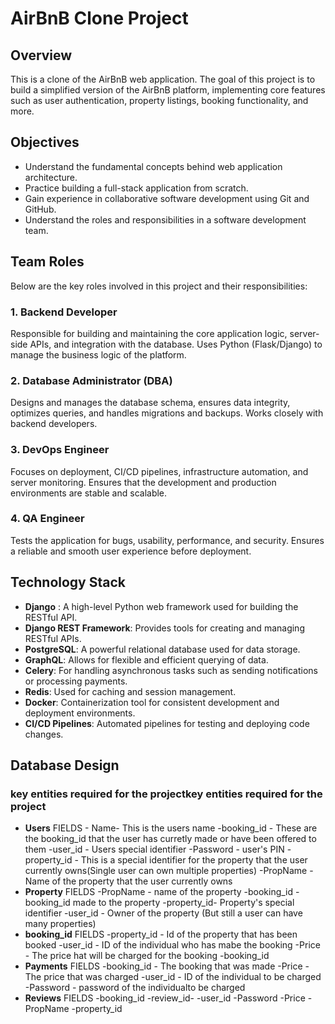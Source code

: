 # AirBnB Clone Project

## Overview

This is a clone of the AirBnB web application. The goal of this project is to build a simplified version of the AirBnB platform, implementing core features such as user authentication, property listings, booking functionality, and more.

## Objectives

- Understand the fundamental concepts behind web application architecture.
- Practice building a full-stack application from scratch.
- Gain experience in collaborative software development using Git and GitHub.
- Understand the roles and responsibilities in a software development team.

## Team Roles

Below are the key roles involved in this project and their responsibilities:

### 1. Backend Developer
Responsible for building and maintaining the core application logic, server-side APIs, and integration with the database. Uses Python (Flask/Django) to manage the business logic of the platform.

### 2. Database Administrator (DBA)
Designs and manages the database schema, ensures data integrity, optimizes queries, and handles migrations and backups. Works closely with backend developers.

### 3. DevOps Engineer
Focuses on deployment, CI/CD pipelines, infrastructure automation, and server monitoring. Ensures that the development and production environments are stable and scalable.

### 4. QA Engineer
Tests the application for bugs, usability, performance, and security. Ensures a reliable and smooth user experience before deployment.


## Technology Stack

- **Django** : A high-level Python web framework used for building the RESTful API.
- **Django REST Framework**: Provides tools for creating and managing RESTful APIs.
- **PostgreSQL**: A powerful relational database used for data storage.
- **GraphQL**: Allows for flexible and efficient querying of data.
- **Celery**: For handling asynchronous tasks such as sending notifications or processing payments.
- **Redis**: Used for caching and session management.
- **Docker**: Containerization tool for consistent development and deployment environments.
- **CI/CD Pipelines**: Automated pipelines for testing and deploying code changes.


## Database Design
### key entities required for the projectkey entities required for the project
- **Users**
        FIELDS - Name- This is the users name
                -booking_id - These are the booking_id that the user has curretly made or have been offered to them
                -user_id - Users special identifier
                -Password - user's PIN
                -property_id - This is a special identifier for the property that the user currently owns(Single user can own multiple properties)
                -PropName - Name of the property that the user currently owns
- **Property**
        FIELDS  -PropName - name of the property
                -booking_id - booking_id made to the property 
                -property_id- Property's special identifier
                -user_id - Owner of the property (But still a user can have many properties)
- **booking_id**
        FIELDS  -property_id - Id of the property that has been booked 
                -user_id - ID of the individual who has mabe the booking
                -Price - The price hat will be charged for the booking
                -booking_id
- **Payments**
        FIELDS  -booking_id - The booking that was made
                -Price - The price that was charged 
                -user_id - ID of the individual to be charged 
                -Password - password of the individualto be charged
- **Reviews**
        FIELDS  -booking_id
                -review_id-
                -user_id
                -Password
                -Price
                -PropName
                -property_id
    